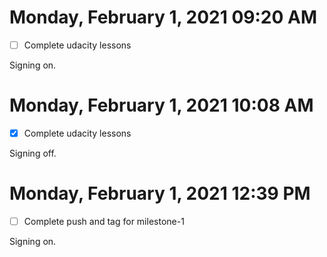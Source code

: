 # Monday, February  1, 2021 09:20 AM

- [ ] Complete udacity lessons 

Signing on.

# Monday, February  1, 2021 10:08 AM

- [x] Complete udacity lessons 

Signing off.

# Monday, February  1, 2021 12:39 PM

- [ ] Complete push and tag for milestone-1

Signing on.
